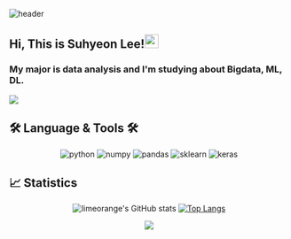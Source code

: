 ![header](https://capsule-render.vercel.app/api?type=waving&color=auto&height=200&section=header&text=Suhyeon%20Lee&fontSize=70&animation=fadeIn&fontAlignY=38&desc=&descAlignY=51&descAlign=62)
## Hi, This is Suhyeon Lee!<img src="https://media.giphy.com/media/hvRJCLFzcasrR4ia7z/giphy.gif" width="25px">
### My major is data analysis and I'm studying about Bigdata, ML, DL.

<!-- [![tistory's GitHub stats](https://tistory-readme-stats.vercel.app/api/badge?name=limeorange)](https://limeorange.tistory.com/)  <br> -->
<a href="https://limeorange.tistory.com/" target="_blank">
  <img src="https://img.shields.io/badge/Blog-20c997?style=flat-square&logo=Vimeo&logoColor=white"/>
</a>

## 🛠 Language & Tools 🛠
<div align="center">
  <img alt="python" src="https://img.shields.io/badge/python-3670A0?style=for-the-badge&logo=python&logoColor=white" />
  <img alt="numpy" src = "https://img.shields.io/badge/numpy-%23013243.svg?style=for-the-badge&logo=numpy&logoColor=white" />
  <img alt="pandas" src = "https://img.shields.io/badge/pandas-%23150458.svg?style=for-the-badge&logo=pandas&logoColor=white" />
  <img alt="sklearn" src = "https://img.shields.io/badge/scikit--learn-%23F7931E.svg?style=for-the-badge&logo=scikit-learn&logoColor=white" />
  <img alt="keras" src = "https://img.shields.io/badge/Keras-%23D00000.svg?style=for-the-badge&logo=Keras&logoColor=white" />
</div>


## 📈 Statistics
<div align="center">
  
![limeorange's GitHub stats](https://github-readme-stats.vercel.app/api?username=limeorange&show_icons=true&theme=monokai)
[![Top Langs](https://github-readme-stats.vercel.app/api/top-langs/?username=limeorange&layout=compact&theme=material-palenight&langs_count=3)](https://github.com/anuraghazra/github-readme-stats)
</div>




<!-- [![Velog's GitHub stats](https://velog-readme-stats.vercel.app/api?name=suhyun-guri&color=dark)](https://velog.io/@suhyun-guri/%EC%9E%90%EB%A3%8C%EA%B5%AC%EC%A1%B0%EC%95%8C%EA%B3%A0%EB%A6%AC%EC%A6%98-2.-%EB%B0%B0%EC%97%B4%EA%B3%BC-%EB%A6%AC%EC%8A%A4%ED%8A%B8) -->

<div align="center">
<a href="https://hits.seeyoufarm.com"><img src="https://hits.seeyoufarm.com/api/count/incr/badge.svg?url=https%3A%2F%2Fgithub.com%2Fsuhyun-guri&count_bg=%23F95353&title_bg=%233F3D3D&icon=&icon_color=%23E7E7E7&title=hits&edge_flat=false"/></a>
</div>
